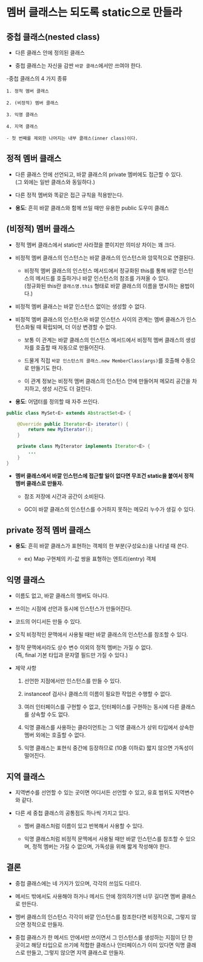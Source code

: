# 멤버 클래스는 되도록 static으로 만들라

## 중첩 클래스(nested class)

- 다른 클래스 안에 정의된 클래스

- 중첩 클래스는 자신을 감싼 `바깥 클래스`에서만 쓰여야 한다.

-중첩 클래스의 4 가지 종류

    1. 정적 멤버 클래스

    2. (비정적) 멤버 클래스

    3. 익명 클래스

    4. 지역 클래스

    - 첫 번째를 제외한 나머지는 내부 클래스(inner class)이다.

## 정적 멤버 클래스

- 다른 클래스 안에 선언되고, 바깥 클래스의 private 멤버에도 접근할 수 있다.<br>
    (그 외에는 일반 클래스와 동일하다.)

- 다른 정적 멤버와 똑같은 접근 규칙을 적용받는다.

- **용도**: 흔히 바깥 클래스와 함께 쓰일 때만 유용한 public 도우미 클래스

## (비정적) 멤버 클래스

- 정적 멤버 클래스에서 static만 사라졌을 뿐이지만 의미상 차이는 꽤 크다.

- 비정적 멤버 클래스의 인스턴스는 바깥 클래스의 인스턴스와 암묵적으로 연결된다.

    - 비정적 멤버 클래스의 인스턴스 메서드에서 정규화된 this를 통해 바깥 인스턴스의 메서드를 호출하거나 바깥 인스턴스의 참조를 가져올 수 있다.<br>
    (정규화된 this란 `클래스명.this` 형태로 바깥 클래스의 이름을 명시하는 용법이다.)

- 비정적 멤버 클래스는 바깥 인스턴스 없이는 생성할 수 없다.

- 비정적 멤버 클래스의 인스턴스와 바깥 인스턴스 사이의 관계는 멤버 클래스가 인스턴스화될 때 확립되며, 더 이상 변경할 수 없다.

    - 보통 이 관계는 바깥 클래스의 인스턴스 메서드에서 비정적 멤버 클래스의 생성자를 호출할 때 자동으로 만들어진다.

    - 드물게 직접 `바깥 인스턴스의 클래스.new MemberClass(args)`를 호출해 수동으로 만들기도 한다.

    - 이 관계 정보는 비정적 멤버 클래스의 인스턴스 안에 만들어져 메모리 공간을 차지하고, 생성 시간도 더 걸린다.

- **용도**: 어댑터를 정의할 때 자주 쓰인다.

```java
public class MySet<E> extends AbstractSet<E> {

	@Override public Iterator<E> iterator() {
		return new MyIterator();
	}

	private class MyIterator implements Iterator<E> {
		...
	}
}
```

- **멤버 클래스에서 바깥 인스턴스에 접근할 일이 없다면 무조건 static을 붙여서 정적 멤버 클래스로 만들자.**

    - 참조 저장에 시간과 공간이 소비된다.

    - GC이 바깥 클래스의 인스턴스를 수거하지 못하는 메모리 누수가 생길 수 있다.

## private 정적 멤버 클래스

- **용도**: 흔히 바깥 클래스가 표현하는 객체의 한 부분(구성요소)을 나타낼 때 쓴다.

    - ex) Map 구현체의 키-값 쌍을 표형하는 엔트리(entry) 객체

## 익명 클래스

- 이름도 없고, 바깥 클래스의 멤버도 아니다.

- 쓰이는 시점에 선언과 동시에 인스턴스가 만들어진다.

- 코드의 어디서든 만들 수 있다.

- 오직 비정적인 문맥에서 사용될 때만 바깥 클래스의 인스턴스를 참조할 수 있다.

- 정작 문맥에서라도 상수 변수 이외의 정적 멤버는 가질 수 없다.<br>
(즉, final 기본 타입과 문자열 필드만 가질 수 있다.)

- 제약 사항

    1. 선언한 지점에서만 인스턴스를 만들 수 있다.

    2. instanceof 검사나 클래스의 이름이 필요한 작업은 수행할 수 없다.

    3. 여러 인터페이스를 구현할 수 없고, 인터페이스를 구현하는 동시에 다른 클래스를 상속할 수도 없다.

    4. 익명 클래스를 사용하는 클라이언트는 그 익명 클래스가 상위 타입에서 상속한 멤버 외에는 호출할 수 없다.

    5. 익명 클래스는 표현식 중간에 등장하므로 (10줄 이하로) 짧지 않으면 가독성이 떨어진다.

## 지역 클래스

- 지역변수를 선언할 수 있는 곳이면 어디서든 선언할 수 있고, 유효 범위도 지역변수와 같다.

- 다른 세 중첩 클래스의 공통점도 하나씩 가지고 있다.

    - 멤버 클래스처럼 이름이 있고 반복해서 사용할 수 있다.

	- 익명 클래스처럼 비정적 문맥에서 사용될 때만 바깥 인스턴스를 참조할 수 있으며, 정적 멤버는 가질 수 없으며, 가독성을 위해 짧게 작성해야 한다.

## 결론

- 중첩 클래스에는 네 가지가 있으며, 각각의 쓰임도 다르다.

- 메서드 밖에서도 사용해야 하거나 메서드 안에 정의하기엔 너무 길다면 멤버 클래스로 만든다.

- 멤버 클래스의 인스턴스 각각이 바깥 인스턴스를 참조한다면 비정적으로, 그렇지 않으면 정적으로 만들자.

- 중첩 클래스가 한 메서드 안에서만 쓰이면서 그 인스턴스를 생성하는 지점이 단 한 곳이고 해당 타입으로 쓰기에 적합한 클래스나 인터페이스가 이미 있다면 익명 클래스로 만들고, 그렇지 않으면 지역 클래스로 만들자.